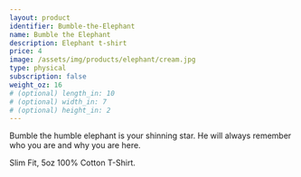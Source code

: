 ```yaml
---
layout: product
identifier: Bumble-the-Elephant
name: Bumble the Elephant
description: Elephant t-shirt
price: 4
image: /assets/img/products/elephant/cream.jpg
type: physical
subscription: false
weight_oz: 16
# (optional) length_in: 10
# (optional) width_in: 7
# (optional) height_in: 2
---
```


Bumble the humble elephant is your shinning star. He will always remember who you are and why you are here.

Slim Fit, 5oz 100% Cotton T-Shirt.
